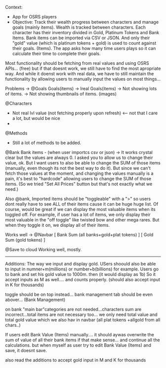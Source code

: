 Context: 
- App for OSRS players
- Objective: Track their wealth progress between characters and manage goals (mainly items). Wealth is tracked between characters. Each character has their inventory divided in Gold, Platinum Tokens and Bank Items. Bank items can be imported via CSV or JSON. And only their "gold" value (which is platinum tokens + gold) is used to count against their goals. (Items). The app asks how many time users plays so it can calculate their time to complete their goals.

Most functionality should be fetching from real values and using OSRS APIs... (free) but if that doesnt work, we still have to find the most apropriate way. And while it doenst work with real data, we have to still maintain the functionality by allowing users to manually input the values on most things...

Problems ->
@Goals
Goals(items) -> Ireal
Goals(items) -> Not showing lots of items.
-> Not showing thumbnails of items. (images)

@Characters
- Not real lvl value (not fetching properly upon refresh) <-- not that I care a lot, but would be nice
- 


@Methods
- Still a lot of methods to be added.

@Bank
Bank items - (when user importcs csv or json) -> It works crystal clear but the values are always 0. I asked you to allow us to change their value, ok. But I want users to also be able to change the SUM of those items (manually, even though its not the best way to do it). But  since we can't fetch those values at the moment, and changing the values manually is a pain, it's best to "hardcode" allowing users to change the SUM of those items. (So we tried "Set All Prices" button but that's not exactly what we need.)

Also @bank, Imported items should be "toggleable" with a ">" so users dont really have to see ALL of their items cause it can be huge huge list. Of course, would be great if we can display the most valuable items when its toggled off. For example, if user has a lot of items, we only display their most valuable in the "off toggle" like twisted bow and other mega rares. But when they toggle it on, we display all of their items.



Works well ->
@Navbar [ Bank Sum (all banks+gold+plat tokens) ]
       [ Gold Sum (gold tokens) ]

@Save to cloud
Working well, mostly.

-----


Additions:
The way we input and display gold.
USers shoould also be able to input in numner+m(millions) or number+b(billions) for example. Users go to bank and set his gold value to 1000m. then (it would display as 1b) So it accept inputs as M as well.... and counts properly. (should also accept input in K for thousands)

toggle should be on top instead... bank management tab should be even abover... (Bank Management)

on bank "main bar"categories are not needed...characters sum are incorrect...total items are not necessary too... we only need total value and total gold value which we also hav in navbar (all plat tokens +allgold from all chars..)

If users edit Bank Value (Items) manually.... it should aywas overwrite the sum of value of all their bank items if that make sense... and continue all the calculations. but when myself as user try to edit Bank Value (Items) and save, it doesnt save.

also 
read the additions to accept gold input in M and K for thousands